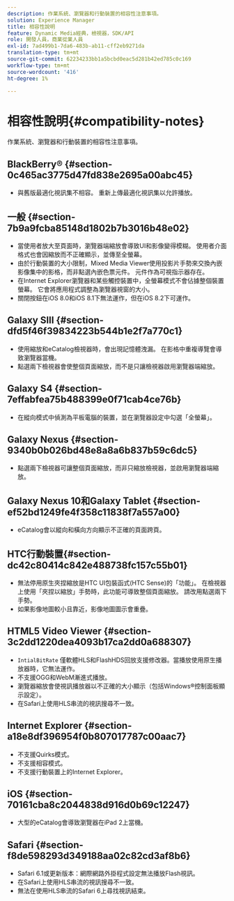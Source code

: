 ```yaml
---
description: 作業系統、瀏覽器和行動裝置的相容性注意事項。
solution: Experience Manager
title: 相容性說明
feature: Dynamic Media經典，檢視器，SDK/API
role: 開發人員，商業從業人員
exl-id: 7ad499b1-7da6-483b-ab11-cff2eb9271da
translation-type: tm+mt
source-git-commit: 62234233bb1a5bcbd0eac5d281b42ed785c0c169
workflow-type: tm+mt
source-wordcount: '416'
ht-degree: 1%

---
```


# 相容性說明{#compatibility-notes}

<!-- Updated April 06, 2021 from https://wiki.corp.adobe.com/pages/viewpage.action?spaceKey=scene7qa&title=s7Viewers%2C+S7SDK%2C+S7OnDemand+Release+Notes - Contact is Sasha -->

作業系統、瀏覽器和行動裝置的相容性注意事項。

## BlackBerry® {#section-0c465ac3775d47fd838e2695a00abc45}

* 與舊版最適化視訊集不相容。 重新上傳最適化視訊集以允許播放。

## 一般 {#section-7b9a9fcba85148d1802b7b3016b48e02}

* 當使用者放大至頁面時，瀏覽器端縮放會導致UI和影像變得模糊。 使用者介面格式也會因縮放而不正確顯示，並傳至全螢幕。
* 由於行動裝置的大小限制，Mixed Media Viewer使用投影片手勢來交換內嵌影像集中的影格，而非點選內嵌色票元件。 元件作為可視指示器存在。
* 在Internet Explorer瀏覽器和某些觸控裝置中，全螢幕模式不會佔據整個裝置螢幕。 它會將應用程式調整為瀏覽器視窗的大小。
* 關閉按鈕在iOS 8.0和iOS 8.1下無法運作，但在iOS 8.2下可運作。

## Galaxy SIII {#section-dfd5f46f39834223b544b1e2f7a770c1}

* 使用縮放和eCatalog檢視器時，會出現記憶體洩漏。 在影格中重複導覽會導致瀏覽器當機。
* 點選兩下檢視器會使整個頁面縮放，而不是只讓檢視器啟用瀏覽器端縮放。

## Galaxy S4 {#section-7effabfea75b488399e0f71cab4ce76b}

* 在縱向模式中偵測為平板電腦的裝置，並在瀏覽器設定中勾選「全螢幕」。

## Galaxy Nexus {#section-9340b0b026bd48e8a8a6b837b59c6dc5}

* 點選兩下檢視器可讓整個頁面縮放，而非只縮放檢視器，並啟用瀏覽器端縮放。

## Galaxy Nexus 10和Galaxy Tablet {#section-ef52bd1249fe4f358c11838f7a557a00}

* eCatalog會以縱向和橫向方向顯示不正確的頁面跨頁。

## HTC行動裝置{#section-dc42c80414c842e488738fc157c55b01}

* 無法停用原生夾捏縮放是HTC UI包裝函式(HTC Sense)的「功能」。 在檢視器上使用「夾捏以縮放」手勢時，此功能可導致整個頁面縮放。 請改用點選兩下手勢。
* 如果影像地圖較小且靠近，影像地圖圖示會重疊。

## HTML5 Video Viewer {#section-3c2dd1220dea4093b17ca2dd0a688307}

* `IntialBitRate` 僅軟體HLS和FlashHDS回放支援修改器。當播放使用原生播放器時，它無法運作。
* 不支援OGG和WebM漸進式播放。
* 瀏覽器縮放會使視訊播放器以不正確的大小顯示（包括Windows®控制面板顯示設定）。
* 在Safari上使用HLS串流的視訊搜尋不一致。

## Internet Explorer {#section-a18e8df396954f0b807017787c00aac7}

* 不支援Quirks模式。
* 不支援相容模式。
* 不支援行動裝置上的Internet Explorer。

## iOS {#section-70161cba8c2044838d916d0b69c12247}

* 大型的eCatalog會導致瀏覽器在iPad 2上當機。

## Safari {#section-f8de598293d349188aa02c82cd3af8b6}

* Safari 6.1或更新版本：網際網路外掛程式設定無法播放Flash視訊。
* 在Safari上使用HLS串流的視訊搜尋不一致。
* 無法在使用HLS串流的Safari 6上尋找視訊結束。
